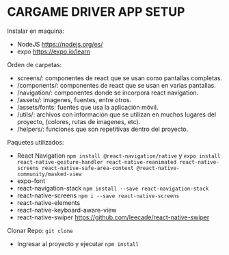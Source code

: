 # CARGAME DRIVER APP SETUP

Instalar en maquina:
- NodeJS https://nodejs.org/es/
- expo https://expo.io/learn

Orden de carpetas:
- screens/: componentes de react que se usan como pantallas completas.
- /components/: componentes de react que se usan en varias pantallas.
- /navigation/: componentes donde se incorpora react navigation.
- /assets/: imagenes, fuentes, entre otros.
- /assets/fonts: fuentes que usa la aplicación móvil.
- /utils/: archivos con información que se utilizan en muchos lugares del proyecto, (colores, rutas de imagenes, etc).
- /helpers/: funciones que son repetitivas dentro del proyecto.

Paquetes utilizados:
- React Navigation `npm install @react-navigation/native` y `expo install react-native-gesture-handler react-native-reanimated react-native-screens react-native-safe-area-context @react-native-community/masked-view`
- expo-font
- react-navigation-stack `npm install --save react-navigation-stack`
- react-native-screens `npm i --save react-native-screens`
- react-native-elements
- react-native-keyboard-aware-view
- react-native-swiper https://github.com/leecade/react-native-swiper

Clonar Repo:
`git clone `
- Ingresar al proyecto y ejecutar `npm install`
